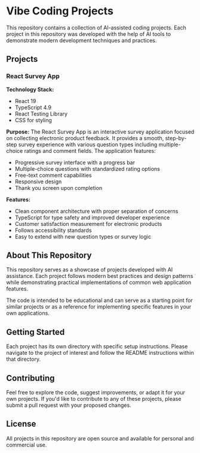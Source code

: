 # Vibe Coding Projects

This repository contains a collection of AI-assisted coding projects. Each project in this repository was developed with the help of AI tools to demonstrate modern development techniques and practices.

## Projects

### React Survey App

**Technology Stack:**
- React 19
- TypeScript 4.9
- React Testing Library
- CSS for styling

**Purpose:**
The React Survey App is an interactive survey application focused on collecting electronic product feedback. It provides a smooth, step-by-step survey experience with various question types including multiple-choice ratings and comment fields. The application features:

- Progressive survey interface with a progress bar
- Multiple-choice questions with standardized rating options
- Free-text comment capabilities
- Responsive design
- Thank you screen upon completion

**Features:**
- Clean component architecture with proper separation of concerns
- TypeScript for type safety and improved developer experience
- Customer satisfaction measurement for electronic products
- Follows accessibility standards
- Easy to extend with new question types or survey logic

## About This Repository

This repository serves as a showcase of projects developed with AI assistance. Each project follows modern best practices and design patterns while demonstrating practical implementations of common web application features.

The code is intended to be educational and can serve as a starting point for similar projects or as a reference for implementing specific features in your own applications.

## Getting Started

Each project has its own directory with specific setup instructions. Please navigate to the project of interest and follow the README instructions within that directory.

## Contributing

Feel free to explore the code, suggest improvements, or adapt it for your own projects. If you'd like to contribute to any of these projects, please submit a pull request with your proposed changes.

## License

All projects in this repository are open source and available for personal and commercial use.